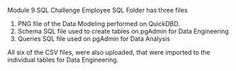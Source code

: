 Module 9 SQL Challenge
Employee SQL Folder has three files
1) PNG file of the Data Modeling performed on QuickDBD.
2) Schema SQL file used to create tables on pgAdmin for Data Engineering
3) Queries SQL file used on pgAdmin for Data Analysis

All six of the CSV files, were also uploaded, that were imported to the individual tables for Data Engineering.
